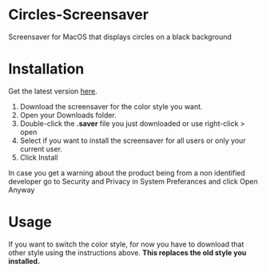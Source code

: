 # Circles-Screensaver
Screensaver for MacOS that displays circles on a black background

# Installation
Get the latest version [here](https://github.com/mark-vandenberg/Circles-Screensaver/releases "Circles-Screensaver/releases"). 
1. Download the screensaver for the color style you want.
2. Open your Downloads folder.
3. Double-click the __.saver__ file you just downloaded or use right-click > open
4. Select if you want to install the screensaver for all users or only your current user.
5. Click Install

In case you get a warning about the product being from a non identified developer go to Security and Privacy in System Preferances and click Open Anyway

# Usage
If you want to switch the color style, for now you have to download that other style using the instructions above. __This replaces the old style you installed.__
